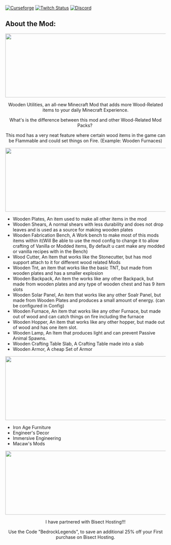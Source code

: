 [![Curseforge][curseImg]][curseLink] [![Twitch Status](https://img.shields.io/twitch/status/ModernGamingWorld?label=ModernGamingWorld&style=social)](https://www.twitch.tv/moderngamingworld) [![Discord][discordimg]][discordlink]

[discordImg]: https://img.shields.io/discord/xSxemxPgT2?color=7289DA&label=Modern%27s%20Place&style=flat-square

[discordLink]: https://discord.gg/xSxemxPgT2

[curseImg]: http://cf.way2muchnoise.eu/409871.svg

[curseLink]: https://www.curseforge.com/minecraft/mc-mods/wooden-utilities


## About the Mod:


<p align="center">
  <img width="1124" height="200" src="https://bisecthosting.com/images/CF/Wooden_Utilities/BH_WU_Header.png">
</p>


<p align="center">
Wooden Utilities, an all-new Minecraft Mod that adds more Wood-Related items to your daily Minecraft Experience.
</p>


<p align="center">
What's is the difference between this mod and other Wood-Related Mod Packs? 
</p>


<p align="center">
This mod has a very neat feature where certain wood items in the game can be Flammable and could set things on Fire. (Example: Wooden Furnaces)
</p>


<p align="center">
  <img width="1124" height="200" src="https://bisecthosting.com/images/CF/Wooden_Utilities/BH_WU_Features.png">
</p>

- Wooden Plates, An item used to make all other items in the mod
- Wooden Shears, A normal shears with less durability and does not drop leaves and is used as a source for making wooden plates
- Wooden Fabrication Bench, A Work bench to make most of this mods items within it(Will Be able to use the mod config to change it to allow crafting of Vanilla or Modded items, By default u cant make any modded or vanilla recipes with in the Bench)
- Wood Cutter, An Item that works like the Stonecutter, but has mod support attach to it for different wood related Mods
- Wooden Tnt, an item that works like the basic TNT, but made from wooden plates and has a smaller explosion
- Wooden Backpack, An item the works like any other Backpack, but made from wooden plates and any type of wooden chest and has 9 item slots
- Wooden Solar Panel, An item that works like any other Soalr Panel, but made from Wooden Plates and produces a small amount of energy. (can be configured in Config)
- Wooden Furnace, An item that works like any other Furnace, but made out of wood and can catch things on fire including the furnace
- Wooden Hopper, An item that works like any other hopper, but made out of wood and has one item slot.
- Wooden Lamp, An Item that produces light and can prevent Passive Animal Spawns.
- Wooden Crafting Table Slab, A Crafting Table made into a slab
- Wooden Armor, A cheap Set of Armor

<p align="center">
  <img width="1124" height="200" src="https://bisecthosting.com/images/CF/Wooden_Utilities/BH_WU_ModCompatibility.png">
</p>

- Iron Age Furniture
- Engineer's Decor
- Immersive Engineering
- Macaw's Mods

<p align="center">
  <img width="1124" height="200" src="https://bisecthosting.com/images/CF/Wooden_Utilities/BH_WU_PromoCard.png">
</p>

  <p align="center">
I have partnered with Bisect Hosting!!!
</p>

  <p align="center">
Use the Code "BedrockLegends", to save an additional 25% off your First purchase on Bisect Hosting.
</p>
